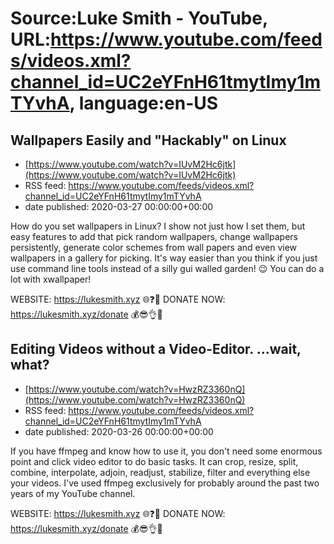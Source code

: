 # Source:Luke Smith - YouTube, URL:https://www.youtube.com/feeds/videos.xml?channel_id=UC2eYFnH61tmytImy1mTYvhA, language:en-US

## Wallpapers Easily and "Hackably" on Linux
 - [https://www.youtube.com/watch?v=IUvM2Hc6jtk](https://www.youtube.com/watch?v=IUvM2Hc6jtk)
 - RSS feed: https://www.youtube.com/feeds/videos.xml?channel_id=UC2eYFnH61tmytImy1mTYvhA
 - date published: 2020-03-27 00:00:00+00:00

How do you set wallpapers in Linux? I show not just how I set them, but easy features to add that pick random wallpapers, change wallpapers persistently, generate color schemes from wall papers and even view wallpapers in a gallery for picking. It's way easier than you think if you just use command line tools instead of a silly gui walled garden! 😉 You can do a lot with xwallpaper!

WEBSITE: https://lukesmith.xyz 🌐❓🔎
DONATE NOW: https://lukesmith.xyz/donate 💰😎👌💯

## Editing Videos without a Video-Editor. ...wait, what?
 - [https://www.youtube.com/watch?v=HwzRZ3360nQ](https://www.youtube.com/watch?v=HwzRZ3360nQ)
 - RSS feed: https://www.youtube.com/feeds/videos.xml?channel_id=UC2eYFnH61tmytImy1mTYvhA
 - date published: 2020-03-26 00:00:00+00:00

If you have ffmpeg and know how to use it, you don't need some enormous point and click video editor to do basic tasks. It can crop, resize, split, combine, interpolate, adjoin, readjust, stabilize, filter and everything else your videos. I've used ffmpeg exclusively for probably around the past two years of my YouTube channel.

WEBSITE: https://lukesmith.xyz 🌐❓🔎
DONATE NOW: https://lukesmith.xyz/donate 💰😎👌💯

